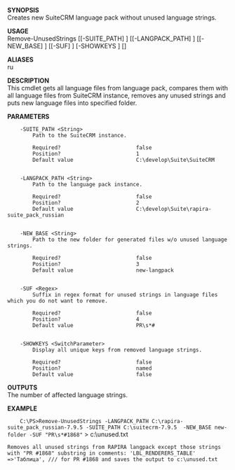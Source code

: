 **SYNOPSIS**  
    Creates new SuiteCRM language pack without unused language strings.

**USAGE**  
    Remove-UnusedStrings [[-SUITE_PATH] <String>] [[-LANGPACK_PATH] <String>] [[-NEW_BASE] <String>] [[-SUF] <Regex>] [-SHOWKEYS ] [<CommonParameters>]

**ALIASES**  
    ru
	
	
**DESCRIPTION**  
    This cmdlet gets all language files from language pack, compares them with all language files from SuiteCRM instance, removes any unused strings and puts new language files into specified folder.


**PARAMETERS**  
```
    -SUITE_PATH <String>
        Path to the SuiteCRM instance.

        Required?                        false
        Position?                        1
        Default value                    C:\develop\Suite\SuiteCRM


    -LANGPACK_PATH <String>
        Path to the language pack instance.

        Required?                        false
        Position?                        2
        Default value                    C:\develop\Suite\rapira-suite_pack_russian


    -NEW_BASE <String>
        Path to the new folder for generated files w/o unused language strings.

        Required?                        false
        Position?                        3
        Default value                    new-langpack


    -SUF <Regex>
        Suffix in regex format for unused strings in language files which you do not want to remove.

        Required?                        false
        Position?                        4
        Default value                    PR\s*#


    -SHOWKEYS <SwitchParameter>
        Display all unique keys from removed language strings.

        Required?                        false
        Position?                        named
        Default value                    false
```

**OUTPUTS**  
    The number of affected language strings.


**EXAMPLE**  
    
`    C:\PS>Remove-UnusedStrings -LANGPACK_PATH C:\rapira-suite_pack_russian-7.9.5 -SUITE_PATH C:\suitecrm-7.9.5  -NEW_BASE new-folder -SUF "PR\s*#1868"` > c:\unused.txt
    
    Removes all unused strings from RAPIRA langpack except those strings with "PR #1868" substring in comments: 'LBL_RENDERERS_TABLE' =>'Таблица', /// for PR #1868 and saves the output to c:\unused.txt

	
